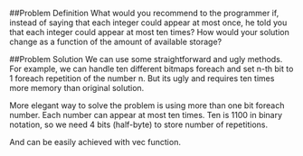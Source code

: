 ##Problem Definition
What would you recommend to the programmer if, instead of saying that each integer could appear at most once, he
told you that each integer could appear at most ten times? How would your solution change as a function of the amount
 of available storage?


##Problem Solution
We can use some straightforward and ugly methods. For example, we can handle ten different bitmaps foreach and set
n-th bit to 1 foreach repetition of the number n. But its ugly and requires ten times more memory than original
solution.

More elegant way to solve the problem is using more than one bit foreach number. Each number can appear at most ten
times. Ten is 1100 in binary notation, so we need 4 bits (half-byte) to store number of repetitions.

And can be easily achieved with vec function.